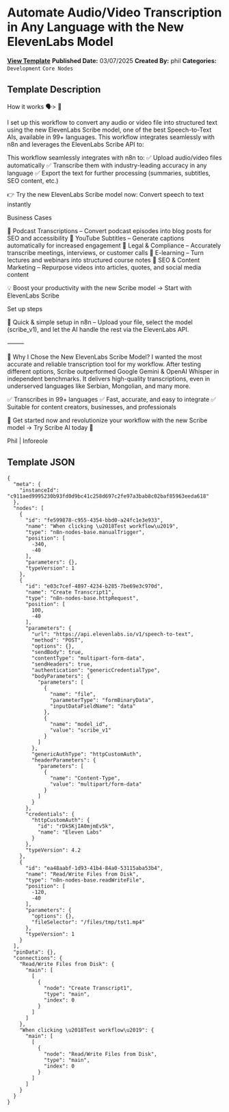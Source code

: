 # Automate Audio/Video Transcription in Any Language with the New ElevenLabs Model

**[View Template](https://n8n.io/workflows/3105-/)**  **Published Date:** 03/07/2025  **Created By:** phil  **Categories:** `Development` `Core Nodes`  

## Template Description

How it works  🗣️&gt; 📖

I set up this workflow to convert any audio or video file into structured text using the new ElevenLabs Scribe model, one of the best Speech-to-Text AIs, available in 99+ languages. This workflow integrates seamlessly with n8n and leverages the ElevenLabs Scribe API to:

This workflow seamlessly integrates with n8n to:
✅ Upload audio/video files automatically
✅ Transcribe them with industry-leading accuracy in any language
✅ Export the text for further processing (summaries, subtitles, SEO content, etc.)

👉 Try the new ElevenLabs Scribe model now: Convert speech to text instantly

Business Cases

🔹 Podcast Transcriptions – Convert podcast episodes into blog posts for SEO and accessibility
🔹 YouTube Subtitles – Generate captions automatically for increased engagement
🔹 Legal & Compliance – Accurately transcribe meetings, interviews, or customer calls
🔹 E-learning – Turn lectures and webinars into structured course notes
🔹 SEO & Content Marketing – Repurpose videos into articles, quotes, and social media content

💡 Boost your productivity with the new Scribe model → Start with ElevenLabs Scribe

Set up steps

🚀 Quick & simple setup in n8n – Upload your file, select the model (scribe_v1), and let the AI handle the rest via the ElevenLabs API.

⸻

📢 Why I Chose the New ElevenLabs Scribe Model?
I wanted the most accurate and reliable transcription tool for my workflow. After testing different options, Scribe outperformed Google Gemini & OpenAI Whisper in independent benchmarks. It delivers high-quality transcriptions, even in underserved languages like Serbian, Mongolian, and many more.

✅ Transcribes in 99+ languages
✅ Fast, accurate, and easy to integrate
✅ Suitable for content creators, businesses, and professionals


🔗 Get started now and revolutionize your workflow with the new Scribe model →  Try Scribe AI today 🚀

Phil | Inforeole

## Template JSON

```
{
  "meta": {
    "instanceId": "c911aed9995230b93fd0d9bc41c258d697c2fe97a3bab8c02baf85963eeda618"
  },
  "nodes": [
    {
      "id": "fe599878-c955-4354-bbd0-a24fc1e3e933",
      "name": "When clicking \u2018Test workflow\u2019",
      "type": "n8n-nodes-base.manualTrigger",
      "position": [
        -340,
        -40
      ],
      "parameters": {},
      "typeVersion": 1
    },
    {
      "id": "e03c7cef-4897-4234-b285-7be69e3c970d",
      "name": "Create Transcript1",
      "type": "n8n-nodes-base.httpRequest",
      "position": [
        100,
        -40
      ],
      "parameters": {
        "url": "https://api.elevenlabs.io/v1/speech-to-text",
        "method": "POST",
        "options": {},
        "sendBody": true,
        "contentType": "multipart-form-data",
        "sendHeaders": true,
        "authentication": "genericCredentialType",
        "bodyParameters": {
          "parameters": [
            {
              "name": "file",
              "parameterType": "formBinaryData",
              "inputDataFieldName": "data"
            },
            {
              "name": "model_id",
              "value": "scribe_v1"
            }
          ]
        },
        "genericAuthType": "httpCustomAuth",
        "headerParameters": {
          "parameters": [
            {
              "name": "Content-Type",
              "value": "multipart/form-data"
            }
          ]
        }
      },
      "credentials": {
        "httpCustomAuth": {
          "id": "rDkSKjIA0mjmEv5k",
          "name": "Eleven Labs"
        }
      },
      "typeVersion": 4.2
    },
    {
      "id": "ea48aabf-1d93-41b4-84a0-53115aba53b4",
      "name": "Read/Write Files from Disk",
      "type": "n8n-nodes-base.readWriteFile",
      "position": [
        -120,
        -40
      ],
      "parameters": {
        "options": {},
        "fileSelector": "/files/tmp/tst1.mp4"
      },
      "typeVersion": 1
    }
  ],
  "pinData": {},
  "connections": {
    "Read/Write Files from Disk": {
      "main": [
        [
          {
            "node": "Create Transcript1",
            "type": "main",
            "index": 0
          }
        ]
      ]
    },
    "When clicking \u2018Test workflow\u2019": {
      "main": [
        [
          {
            "node": "Read/Write Files from Disk",
            "type": "main",
            "index": 0
          }
        ]
      ]
    }
  }
}
```
